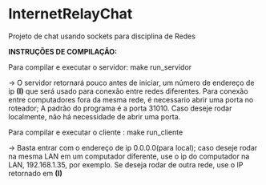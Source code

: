 # InternetRelayChat
Projeto de chat usando sockets para disciplina de Redes

**INSTRUÇÕES DE COMPILAÇÃO:**

  Para compilar e executar o servidor: make run_servidor
  
  -> O servidor retornará pouco antes de iniciar, um número de endereço de ip **(I)** que será usado para conexão entre redes diferentes. Para conexão entre computadores fora da mesma rede, é necessario abrir uma porta no roteador; A padrão do programa é a porta 31010. Caso deseje rodar localmente, não há necessidade de abrir uma porta.
      
      
  Para compilar e executar o cliente : make run_cliente
  
  -> Basta entrar com o endereço de ip 0.0.0.0(para local); caso deseje rodar na mesma LAN em um computador diferente, use o ip do computador na LAN, 192.168.1.35, por exemplo. Se deseja rodar de outra rede, use o IP retornado em **(I)**
